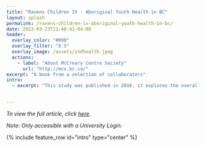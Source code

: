```yaml
---
title: "Ravens Children IV - Aboriginal Youth Health in BC"
layout: splash
permalink: /ravens-children-iv-aboriginal-youth-health-in-bc/
date: 2022-03-23T11:48:41-04:00
header:
  overlay_color: "#000"
  overlay_filter: "0.5"
  overlay_image: /assets/indhealth.jpeg
  actions:
    - label: "About McCreary Centre Society"
      url: "http://mcs.bc.ca/"
excerpt: "A book from a selection of collaboraters"
intro: 
  - excerpt: "This study was published in 2016, it explores the overall health of Indigenous youth in B.C. and this study looks at a broad range of factors and outcomes that result in unequal health quality toward Indigenous youth. While covering many topics some of the most impactful look at Indigenous youths physical health, mental health, body weight, nutrition, abuse and violence, substance use, sexual health, physical activity, and neighbourhood safety; all these factors are compared to the rest of the population and dive into possible factors for some of these inequalities. Overall in many areas the data is looking more positive in the divide between Indigenous youth, becoming more in line with the masses. Undoubtedly many of these inequalities are rooted in colonialism and racism. I urge you to dive into this very detailed outline of the state of Indigenous youth’s well being, this gives a good outlook on our past, present, and future; and can help us learn what we need to do in the future." 


---
```

*To view the full article, click [here](https://www-deslibris-ca.eu1.proxy.openathens.net/ID/10050898).*

*Note: Only accessible with a University Login.* 

{% include feature_row id="intro" type="center" %}
